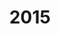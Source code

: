 ---
title: "2015"
topic: Your powers will not work on me!
startdate: 2015-12-12
enddate: 2015-12-13
hours: 36
data: games2015
logo: "gamejam2015.png"
---